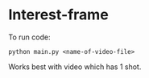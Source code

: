 # Interest-frame


To run code:

```
python main.py <name-of-video-file>
```

Works best with video which has 1 shot.
